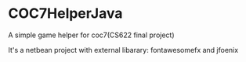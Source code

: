 # COC7HelperJava
A simple game helper for coc7(CS622 final project)

It's a netbean project with external libarary: fontawesomefx and jfoenix
